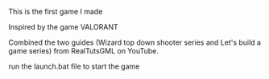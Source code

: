 This is the first game I made

Inspired by the game VALORANT

Combined the two guides (Wizard top down shooter series and Let's build a game series) from RealTutsGML on YouTube.

run the launch.bat file to start the game
